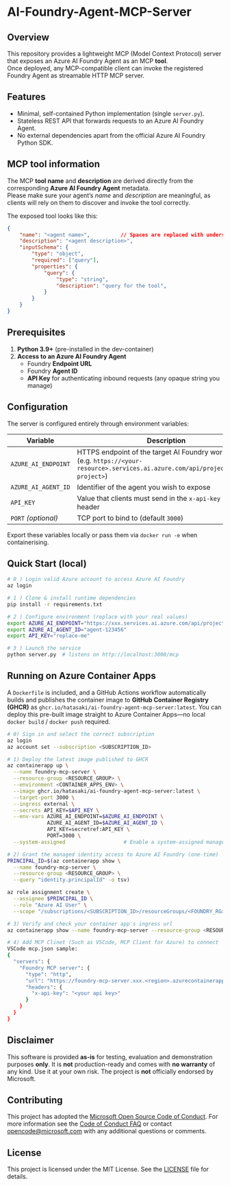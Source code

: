 # AI-Foundry-Agent-MCP-Server

## Overview
This repository provides a lightweight MCP (Model Context Protocol) server that exposes an Azure AI Foundry Agent as an MCP **tool**.  
Once deployed, any MCP-compatible client can invoke the registered Foundry Agent as streamable HTTP MCP server.

## Features
* Minimal, self-contained Python implementation (single `server.py`).  
* Stateless REST API that forwards requests to an Azure AI Foundry Agent.  
* No external dependencies apart from the official Azure AI Foundry Python SDK.

## MCP tool information
The MCP **tool name** and **description** are derived directly from the corresponding **Azure AI Foundry Agent** metadata.  
Please make sure your agent’s *name* and *description* are meaningful, as clients will rely on them to discover and invoke the tool correctly.

The exposed tool looks like this:
```json
{
    "name": "<agent name>",          // Spaces are replaced with underscores
    "description": "<agent description>",
    "inputSchema": {
        "type": "object",
        "required": ["query"],
        "properties": {
            "query": {
                "type": "string",
                "description": "query for the tool",
            }
        }
    }
}
```

## Prerequisites
1. **Python 3.9+** (pre-installed in the dev-container)  
2. **Access to an Azure AI Foundry Agent**  
   * Foundry **Endpoint URL**  
   * Foundry **Agent ID**  
   * **API Key** for authenticating inbound requests (any opaque string you manage)

## Configuration
The server is configured entirely through environment variables:

| Variable | Description |
|----------|-------------|
| `AZURE_AI_ENDPOINT` | HTTPS endpoint of the target AI Foundry workspace (e.g. `https://<your-resource>.services.ai.azure.com/api/projects/<your-project>`) |
| `AZURE_AI_AGENT_ID` | Identifier of the agent you wish to expose |
| `API_KEY` | Value that clients must send in the `x-api-key` HTTP header |
| `PORT` *(optional)* | TCP port to bind to (default `3000`) |

Export these variables locally or pass them via `docker run ‑e` when containerising.

## Quick Start (local)
```bash
# 0 ) Login valid Azure account to access Azure AI Foundry
az login

# 1 ) Clone & install runtime dependencies
pip install -r requirements.txt

# 2 ) Configure environment (replace with your real values)
export AZURE_AI_ENDPOINT="https://xxx.services.ai.azure.com/api/projects/yyy"
export AZURE_AI_AGENT_ID="agent-123456"
export API_KEY="replace-me"

# 3 ) Launch the service
python server.py  # listens on http://localhost:3000/mcp
```

## Running on Azure Container Apps
A `Dockerfile` is included, and a GitHub Actions workflow automatically builds and publishes the container image to
**GitHub Container Registry (GHCR)** as `ghcr.io/hatasaki/ai-foundry-agent-mcp-server:latest`. You can deploy this pre-built image straight to
Azure Container Apps—no local `docker build` / `docker push` required.

```bash
# 0) Sign in and select the correct subscription
az login
az account set --subscription <SUBSCRIPTION_ID>

# 1) Deploy the latest image published to GHCR
az containerapp up \
  --name foundry-mcp-server \
  --resource-group <RESOURCE_GROUP> \
  --environment <CONTAINER_APPS_ENV> \
  --image ghcr.io/hatasaki/ai-foundry-agent-mcp-server:latest \
  --target-port 3000 \
  --ingress external \
  --secrets API_KEY=$API_KEY \
  --env-vars AZURE_AI_ENDPOINT=$AZURE_AI_ENDPOINT \
             AZURE_AI_AGENT_ID=$AZURE_AI_AGENT_ID \
             API_KEY=secretref:API_KEY \
             PORT=3000 \
  --system-assigned                   # Enable a system-assigned managed identity

# 2) Grant the managed identity access to Azure AI Foundry (one-time)
PRINCIPAL_ID=$(az containerapp show \
  --name foundry-mcp-server \
  --resource-group <RESOURCE_GROUP> \
  --query "identity.principalId" -o tsv)

az role assignment create \
  --assignee $PRINCIPAL_ID \
  --role "Azure AI User" \
  --scope "/subscriptions/<SUBSCRIPTION_ID>/resourceGroups/<FOUNDRY_RG>/providers/Microsoft.AIFoundry/accounts/<ACCOUNT_NAME>/projects/<PROJECT_NAME>"

# 3) Verify and check your container app's ingress url
az containerapp show --name foundry-mcp-server --resource-group <RESOURCE_GROUP> -o table

# 4) Add MCP Clinet (Such as VSCode, MCP Client for Azure) to connect
VSCode mcp.json sample:
{
  "servers": {
    "Foundry MCP server": {
      "type": "http",
      "url": "https://foundry-mcp-server.xxx.<region>.azurecontainerapps.io/mcp",
      "headers": {
        "x-api-key": "<your api key>"
      }
    }
  }
}
```

## Disclaimer
This software is provided **as-is** for testing, evaluation and demonstration purposes **only**. It is **not** production-ready and comes with **no warranty** of any kind. Use it at your own risk. The project is **not** officially endorsed by Microsoft.

## Contributing
This project has adopted the [Microsoft Open Source Code of Conduct](https://opensource.microsoft.com/codeofconduct/). For more information see the [Code of Conduct FAQ](https://opensource.microsoft.com/codeofconduct/faq/) or contact [opencode@microsoft.com](mailto:opencode@microsoft.com) with any additional questions or comments.

## License
This project is licensed under the MIT License. See the [LICENSE](LICENSE) file for details.